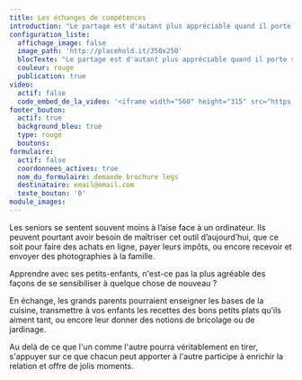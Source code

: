 ```yaml
---
title: Les échanges de compétences
introduction: "Le partage est d'autant plus appréciable quand il porte sur des choses que l'on aime ! Si vous avez des « ado », par exemple, le web n’a probablement aucun secret pour eux… Mais pouvez-vous en dire autant de leurs grands-parents ?"
configuration_liste:
  affichage_image: false
  image_path: 'http://placehold.it/350x250'
  blocTexte: "Le partage est d'autant plus appréciable quand il porte sur des choses que l'on aime ! Si vous avez des « ado », par exemple, le web n’a probablement aucun secret pour eux… Mais pouvez-vous en dire autant de leurs grands-parents ?"
  couleur: rouge
  publication: true
video:
  actif: false
  code_embed_de_la_video: '<iframe width="560" height="315" src="https://www.youtube.com/embed/7Lw7n1ymXAY" frameborder="0" allowfullscreen></iframe>'
footer_bouton:
  actif: true
  background_bleu: true
  type: rouge
  boutons:
formulaire:
  actif: false
  coordonnees_actives: true
  nom_du_formulaire: demande brochure legs
  destinataire: email@email.com
  texte_bouton: '0'
module_images:
---
```



Les seniors se sentent souvent moins à l’aise face à un ordinateur. Ils peuvent pourtant avoir besoin de maîtriser cet outil d’aujourd’hui, que ce soit pour faire des achats en ligne, payer leurs impôts, ou encore recevoir et envoyer des photographies à la famille.

Apprendre avec ses petits-enfants, n'est-ce pas la plus agréable des façons de se sensibiliser à quelque chose de nouveau ?

En échange, les grands parents pourraient enseigner les bases de la cuisine, transmettre à vos enfants les recettes des bons petits plats qu’ils aiment tant, ou encore leur donner des notions de bricolage ou de jardinage.

Au delà de ce que l'un comme l'autre pourra véritablement en tirer, s'appuyer sur ce que chacun peut apporter à l'autre participe à enrichir la relation et offre de jolis moments.